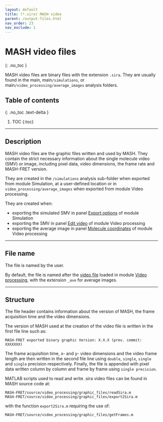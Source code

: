 ```yaml
---
layout: default
title: (*.sira) MASH video
parent: /output-files.html
nav_order: 23
nav_exclude: 1
---
```



# MASH video files
{: .no_toc }

MASH video files are binary files with the extension `.sira`. They are usually found in the main, main`/simulations`, or main`/video_processing/average_images` analysis folders.

## Table of contents
{: .no_toc .text-delta }

1. TOC
{:toc}


---

## Description

MASH video files are the graphic files written and used by MASH. 
They contain the strict necessary information about the single molecule video (SMV) or image, including pixel data, video dimensions, the frame rate and MASH-FRET version. 

They are created in the `/simulations` analysis sub-folder when exported from module Simulation, at a user-defined location or in `video_processing/average_images` when exported from module Video processing.

They are created when:
- exporting the simulated SMV in panel 
[Export options](..//simulation/panels/panel-export-options.html) of module Simulation
- exporting the SMV in panel 
[Edit video](../video-processing/panels/panel-edit-video.html#export-video-to-file) of module Video processing
- exporting the average image in panel 
[Molecule coordinates](../video-processing/panels/panel-molecule-coordinates.html#average-image) of module Video processing


---

## File name

The file is named by the user.

By default, the file is named after the <u>video file</u> loaded in module 
[Video processing](../video-processing.html), with the extension `_ave` for average images.


---

## Structure

The file header contains information about the version of MASH, the frame acquisition time and the video dimensions.

The version of MASH used at the creation of the video file is written in the first file line such as:

```
MASH-FRET exported binary graphic Version: X.X.X (prev. commit: XXXXXXX)
```

The frame acquisition time, x- and y- video dimensions and the video frame length are then written in the second file line using `double`, `single`, `single` and `single` precision respectively.
Finally, the file is appended with pixel data written column by column and frame by frame using `single precision`.

MATLAB scripts used to read and write .sira video files can be found in MASH source code at:

```
MASH-FRET/source/video_processing/graphic_files/readSira.m
MASH-FRET/source/video_processing/graphic_files/export2Sira.m
```

with the function `export2Sira.m` requiring the use of:

```
MASH-FRET/source/video_processing/graphic_files/getFrames.m
```
